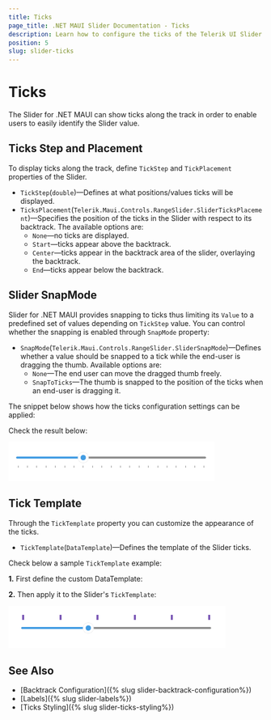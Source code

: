 ```yaml
---
title: Ticks
page_title: .NET MAUI Slider Documentation - Ticks
description: Learn how to configure the ticks of the Telerik UI Slider for .NET MAUI. Choose where to place the ticks and choose if your slider will snap to them.
position: 5
slug: slider-ticks
---
```


# Ticks

The Slider for .NET MAUI can show ticks along the track in order to enable users to easily identify the Slider value.

## Ticks Step and Placement

To display ticks along the track, define `TickStep` and `TickPlacement` properties of the Slider.

* `TickStep`(`double`)&mdash;Defines at what positions/values ticks will be displayed.
* `TicksPlacement`(`Telerik.Maui.Controls.RangeSlider.SliderTicksPlacement`)&mdash;Specifies the position of the ticks in the Slider with respect to its backtrack. The available options are:
    * `None`&mdash;no ticks are displayed.
    * `Start`&mdash;ticks appear above the backtrack.
    * `Center`&mdash;ticks appear in the backtrack area of the slider, overlaying the backtrack.
    * `End`&mdash;ticks appear below the backtrack.

## Slider SnapMode

Slider for .NET MAUI provides snapping to ticks thus limiting its `Value` to a predefined set of values depending on `TickStep` value. You can control whether the snapping is enabled through `SnapMode` property:

* `SnapMode`(`Telerik.Maui.Controls.RangeSlider.SliderSnapMode`)&mdash;Defines whether a value should be snapped to a tick while the end-user is dragging the thumb. Available options are:
    * `None`&mdash;The end user can move the dragged thumb freely.
    * `SnapToTicks`&mdash;The thumb is snapped to the position of the ticks when an end-user is dragging it.

The snippet below shows how the ticks configuration settings can be applied:

<snippet id='slider-ticks-settings' />

Check the result below:

![Telerik Slider for .NET MAUI Ticks](images/slider-ticks-settings.png)

## Tick Template

Through the `TickTemplate` property you can customize the appearance of the ticks.

* `TickTemplate`(`DataTemplate`)&mdash;Defines the template of the Slider ticks.

Check below a sample `TickTemplate` example:

**1.** First define the custom DataTemplate:

<snippet id='slider-ticks-ticktemplate-datatemplate' />

**2.** Then apply it to the Slider's `TickTemplate`:

<snippet id='slider-ticks-ticktemplate-xaml' />

![Telerik Slider for .NET MAUI Ticks Template](images/slider-ticks-template.png)

## See Also

- [Backtrack Configuration]({% slug slider-backtrack-configuration%})
- [Labels]({% slug slider-labels%})
- [Ticks Styling]({% slug slider-ticks-styling%})
